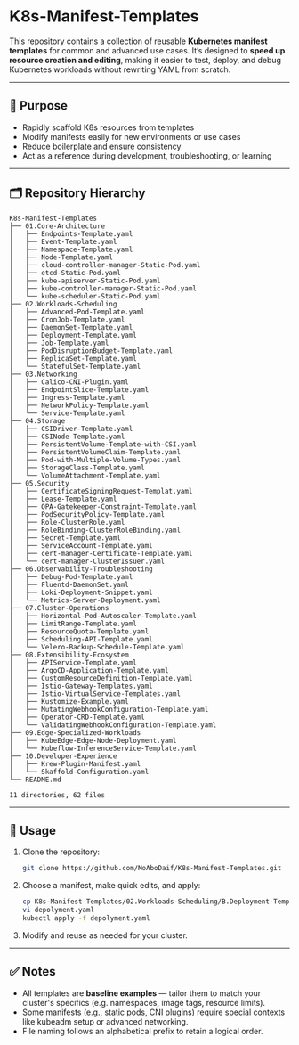# K8s-Manifest-Templates

This repository contains a collection of reusable **Kubernetes manifest templates** for common and advanced use cases. It’s designed to **speed up resource creation and editing**, making it easier to test, deploy, and debug Kubernetes workloads without rewriting YAML from scratch.

---

## 🎯 Purpose

* Rapidly scaffold K8s resources from templates
* Modify manifests easily for new environments or use cases
* Reduce boilerplate and ensure consistency
* Act as a reference during development, troubleshooting, or learning

---

## 🗂️ Repository Hierarchy

```text
K8s-Manifest-Templates
├── 01.Core-Architecture
│   ├── Endpoints-Template.yaml
│   ├── Event-Template.yaml
│   ├── Namespace-Template.yaml
│   ├── Node-Template.yaml
│   ├── cloud‑controller‑manager-Static-Pod.yaml
│   ├── etcd-Static-Pod.yaml
│   ├── kube‑apiserver-Static-Pod.yaml
│   ├── kube‑controller‑manager-Static-Pod.yaml
│   └── kube‑scheduler-Static-Pod.yaml
├── 02.Workloads-Scheduling
│   ├── Advanced-Pod-Template.yaml
│   ├── CronJob-Template.yaml
│   ├── DaemonSet-Template.yaml
│   ├── Deployment-Template.yaml
│   ├── Job-Template.yaml
│   ├── PodDisruptionBudget-Template.yaml
│   ├── ReplicaSet-Template.yaml
│   └── StatefulSet-Template.yaml
├── 03.Networking
│   ├── Calico-CNI-Plugin.yaml
│   ├── EndpointSlice-Template.yaml
│   ├── Ingress-Template.yaml
│   ├── NetworkPolicy-Template.yaml
│   └── Service-Template.yaml
├── 04.Storage
│   ├── CSIDriver-Template.yaml
│   ├── CSINode-Template.yaml
│   ├── PersistentVolume-Template-with-CSI.yaml
│   ├── PersistentVolumeClaim-Template.yaml
│   ├── Pod-with-Multiple-Volume-Types.yaml
│   ├── StorageClass-Template.yaml
│   └── VolumeAttachment-Template.yaml
├── 05.Security
│   ├── CertificateSigningRequest-Templat.yaml
│   ├── Lease-Template.yaml
│   ├── OPA-Gatekeeper-Constraint-Template.yaml
│   ├── PodSecurityPolicy-Template.yaml
│   ├── Role-ClusterRole.yaml
│   ├── RoleBinding-ClusterRoleBinding.yaml
│   ├── Secret-Template.yaml
│   ├── ServiceAccount-Template.yaml
│   ├── cert‑manager-Certificate-Template.yaml
│   └── cert‑manager-ClusterIssuer.yaml
├── 06.Observability-Troubleshooting
│   ├── Debug-Pod-Template.yaml
│   ├── Fluentd-DaemonSet.yaml
│   ├── Loki-Deployment-Snippet.yaml
│   └── Metrics-Server-Deployment.yaml
├── 07.Cluster-Operations
│   ├── Horizontal-Pod-Autoscaler-Template.yaml
│   ├── LimitRange-Template.yaml
│   ├── ResourceQuota-Template.yaml
│   ├── Scheduling-API-Template.yaml
│   └── Velero-Backup-Schedule-Template.yaml
├── 08.Extensibility-Ecosystem
│   ├── APIService-Template.yaml
│   ├── ArgoCD-Application-Template.yaml
│   ├── CustomResourceDefinition-Template.yaml
│   ├── Istio-Gateway-Templates.yaml
│   ├── Istio-VirtualService-Templates.yaml
│   ├── Kustomize-Example.yaml
│   ├── MutatingWebhookConfiguration-Template.yaml
│   ├── Operator-CRD-Template.yaml
│   └── ValidatingWebhookConfiguration-Template.yaml
├── 09.Edge-Specialized-Workloads
│   ├── KubeEdge-Edge-Node-Deployment.yaml
│   └── Kubeflow-InferenceService-Template.yaml
├── 10.Developer-Experience
│   ├── Krew-Plugin-Manifest.yaml
│   └── Skaffold-Configuration.yaml
└── README.md

11 directories, 62 files
```

---

## 🚀 Usage

1. Clone the repository:

   ```bash
   git clone https://github.com/MoAboDaif/K8s-Manifest-Templates.git
   ```

2. Choose a manifest, make quick edits, and apply:

   ```bash
   cp K8s-Manifest-Templates/02.Workloads-Scheduling/B.Deployment-Template.yaml deployment.yaml
   vi depolyment.yaml
   kubectl apply -f depolyment.yaml
   ```

3. Modify and reuse as needed for your cluster.

---

## ✅ Notes

* All templates are **baseline examples** — tailor them to match your cluster's specifics (e.g. namespaces, image tags, resource limits).
* Some manifests (e.g., static pods, CNI plugins) require special contexts like kubeadm setup or advanced networking.
* File naming follows an alphabetical prefix to retain a logical order.

